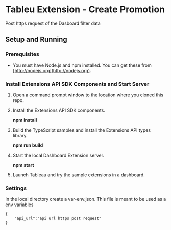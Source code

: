 # Tableu Extension - Create Promotion
Post https request of  the Dasboard filter data
## Setup and Running 

### Prerequisites
* You must have Node.js and npm installed. You can get these from [http://nodejs.org](http://nodejs.org).

### Install Extensions API SDK Components and Start Server

1. Open a command prompt window to the location where you cloned this repo.

2. Install the Extensions API SDK components.

    **npm install**

3. Build the TypeScript samples and install the Extensions API types library.

   **npm run build**

4. Start the local Dashboard Extension server.

   **npm start**

5. Launch Tableau and try the sample extensions in a dashboard. 

### Settings
In the local directory create a var-env.json. This file is meant to be used as a env variables

```
{
    "api_url":"api url https post request"
}
```
